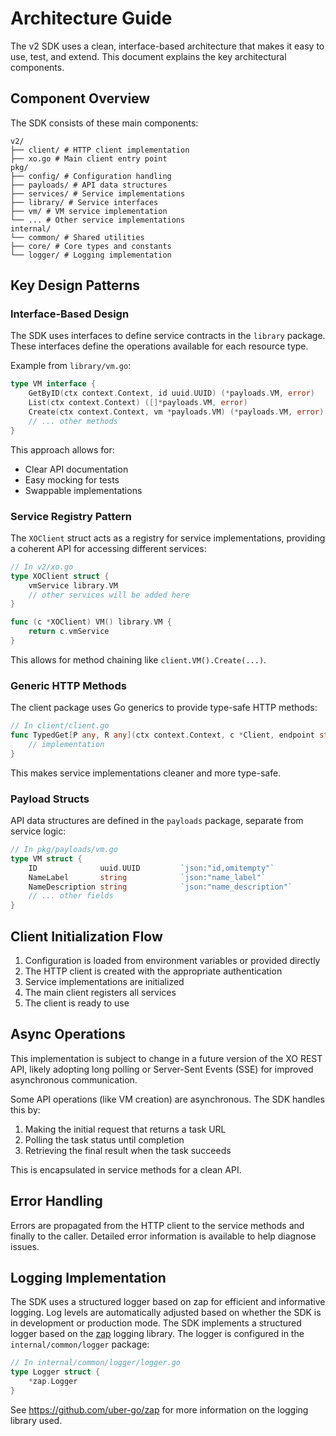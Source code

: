 # Architecture Guide

The v2 SDK uses a clean, interface-based architecture that makes it easy to use, test, and extend. This document explains the key architectural components.

## Component Overview


The SDK consists of these main components:
```
v2/
├── client/ # HTTP client implementation
├── xo.go # Main client entry point
pkg/
├── config/ # Configuration handling
├── payloads/ # API data structures
├── services/ # Service implementations
├── library/ # Service interfaces
├── vm/ # VM service implementation
└── ... # Other service implementations
internal/
└── common/ # Shared utilities
├── core/ # Core types and constants
└── logger/ # Logging implementation
```


## Key Design Patterns

### Interface-Based Design

The SDK uses interfaces to define service contracts in the `library` package. These interfaces define the operations available for each resource type.

Example from `library/vm.go`:

```go
type VM interface {
    GetByID(ctx context.Context, id uuid.UUID) (*payloads.VM, error)
    List(ctx context.Context) ([]*payloads.VM, error)
    Create(ctx context.Context, vm *payloads.VM) (*payloads.VM, error)
    // ... other methods
}
```

This approach allows for:
- Clear API documentation
- Easy mocking for tests
- Swappable implementations

### Service Registry Pattern

The `XOClient` struct acts as a registry for service implementations, providing a coherent API for accessing different services:

```go
// In v2/xo.go
type XOClient struct {
    vmService library.VM
    // other services will be added here
}

func (c *XOClient) VM() library.VM {
    return c.vmService
}
```

This allows for method chaining like `client.VM().Create(...)`.

### Generic HTTP Methods

The client package uses Go generics to provide type-safe HTTP methods:

```go
// In client/client.go
func TypedGet[P any, R any](ctx context.Context, c *Client, endpoint string, params P, result *R) error {
    // implementation
}
```

This makes service implementations cleaner and more type-safe.

### Payload Structs

API data structures are defined in the `payloads` package, separate from service logic:

```go
// In pkg/payloads/vm.go
type VM struct {
    ID              uuid.UUID         `json:"id,omitempty"`
    NameLabel       string            `json:"name_label"`
    NameDescription string            `json:"name_description"`
    // ... other fields
}
```

## Client Initialization Flow

1. Configuration is loaded from environment variables or provided directly
2. The HTTP client is created with the appropriate authentication
3. Service implementations are initialized
4. The main client registers all services
5. The client is ready to use

## Async Operations

This implementation is subject to change in a future version of the XO REST API, likely adopting long polling or Server-Sent Events (SSE) for improved asynchronous communication.

Some API operations (like VM creation) are asynchronous. The SDK handles this by:

1. Making the initial request that returns a task URL
2. Polling the task status until completion
3. Retrieving the final result when the task succeeds

This is encapsulated in service methods for a clean API.

## Error Handling

Errors are propagated from the HTTP client to the service methods and finally to the caller. Detailed error information is available to help diagnose issues.

## Logging Implementation

The SDK uses a structured logger based on zap for efficient and informative logging. Log levels are automatically adjusted based on whether the SDK is in development or production mode.
The SDK implements a structured logger based on the [zap](https://github.com/uber-go/zap) logging library. The logger is configured in the `internal/common/logger` package:

```go
// In internal/common/logger/logger.go
type Logger struct {
	*zap.Logger
}
```

See https://github.com/uber-go/zap for more information on the logging library used.

